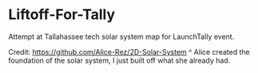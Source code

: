 # Liftoff-For-Tally
Attempt at Tallahassee tech solar system map for LaunchTally event.

Credit: https://github.com/Alice-Rez/2D-Solar-System
^ Alice created the foundation of the solar system, I just built off what she already had.

